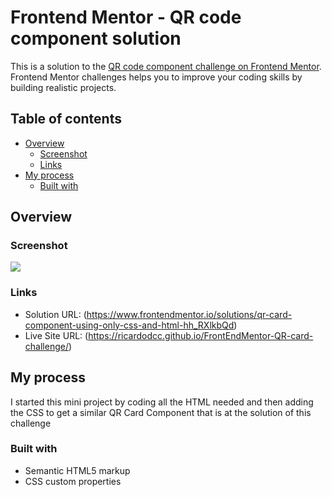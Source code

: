 # Frontend Mentor - QR code component solution

This is a solution to the [QR code component challenge on Frontend Mentor](https://www.frontendmentor.io/challenges/qr-code-component-iux_sIO_H). Frontend Mentor challenges helps you to improve your coding skills by building realistic projects.

## Table of contents

- [Overview](#overview)
  - [Screenshot](#screenshot)
  - [Links](#links)
- [My process](#my-process)
  - [Built with](#built-with)

## Overview

### Screenshot

![](/solution/FireShot%20Capture%20003%20-%20Frontend%20Mentor%20-%20QR%20code%20component%20-%20127.0.0.1.png)


### Links

- Solution URL: (https://www.frontendmentor.io/solutions/qr-card-component-using-only-css-and-html-hh_RXlkbQd)
- Live Site URL: (https://ricardodcc.github.io/FrontEndMentor-QR-card-challenge/)

## My process
I started this mini project by coding all the HTML needed and then adding the CSS to get a similar QR Card Component that is at the solution of this challenge 

### Built with

- Semantic HTML5 markup
- CSS custom properties